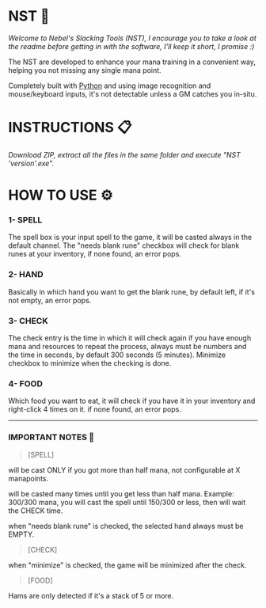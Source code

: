 # NST 📌
*Welcome to Nebel's Slacking Tools (NST), I encourage you to take a look at the readme before getting in with the software, I'll keep it short, I promise :)*

The NST are developed to enhance your mana training in a convenient way, helping you not missing any single mana point.

Completely built with [Python](https://www.python.org/) and using image recognition and mouse/keyboard inputs, it's not detectable unless a GM catches you in-situ.

# INSTRUCTIONS 📋
_Download ZIP, extract all the files in the same folder and execute "NST 'version'.exe"._
 

# HOW TO USE ⚙️
### 1- SPELL
The spell box is your input spell to the game, it will be casted always in the default channel.
The "needs blank rune" checkbox will check for blank runes at your inventory, if none found, an error pops.

### 2- HAND
Basically in which hand you want to get the blank rune, by default left, if it's not empty, an error pops.

### 3- CHECK
The check entry is the time in which it will check again if you have enough mana and resources to repeat the process, always must be numbers and the time in seconds,
by default 300 seconds (5 minutes). Minimize checkbox to minimize when the checking is done.

### 4- FOOD
Which food you want to eat, it will check if you have it in your inventory and right-click 4 times on it. if none found, an error pops.

---
### IMPORTANT NOTES 🔴
>[SPELL]
 
will be cast ONLY if you got more than half mana, not configurable at X manapoints.

will be casted many times until you get less than half mana. Example: 300/300 mana, you will cast the spell until 150/300 or less, then will wait the CHECK time.
 
when "needs blank rune" is checked, the selected hand always must be EMPTY.

>[CHECK]

 when "minimize" is checked, the game will be minimized after the check.

>[FOOD]
 
Hams are only detected if it's a stack of 5 or more.
